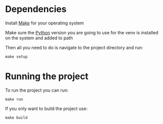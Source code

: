 # Dependencies

Install [Make](https://www.gnu.org/software/make/) for your operating system

Make sure the [Python](https://www.python.org/downloads/) version you are going to use for the venv is installed on the system and added to path

Then all you need to do is navigate to the project directory and run:

    make setup

# Running the project

To run the project you can run:

    make run

If you only want to build the project use:

    make build